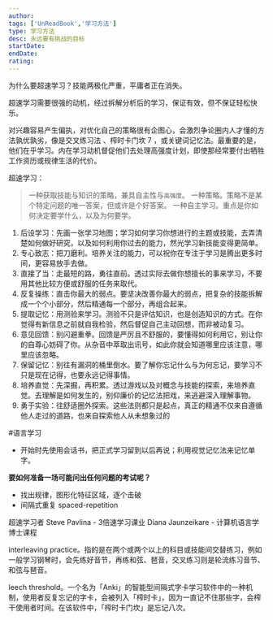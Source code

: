 ```yaml
---
author: 
tags: ['UnReadBook','学习方法']
type: 学习方法
desc: 永远要有挑战的目标
startDate: 
endDate:
rating: 
---
```


为什么要超速学习？技能两极化严重，平庸者正在消失。



超速学习需要很强的动机，经过拆解分析后的学习，保证有效，但不保证轻松快乐。

对兴趣容易产生偏执，对优化自己的策略很有企图心，会激烈争论圈内人才懂的方法孰优孰劣，像是交叉练习法 、榨时卡门坎 7 ，或关键词记忆法。最重要的是，他们在乎学习。内在学习动机督促他们去处理高强度计划，即使那经常要付出牺牲工作资历或规律生活的代价。


超速学习：
>一种获取技能与知识的策略，兼具自主性与`高强度`。
>一种策略。策略不是某个特定问题的唯一答案，但或许是个好答案。
>一种自主学习。重点是你如何决定要学什么，以及为何要学。


1. 后设学习：先画一张学习地图；学习如何学习你想进行的主题或技能，去弄清楚如何做好研究，以及如何利用你过去的能力，然光学习新技能变得更简单。
2. 专心致志：把刀磨利。培养关注的能力，可以祝你在专注于学习是腾出更多时间，更容易放手去做。
3. 直接了当：走最短的路，勇往直前。透过实际去做你想擅长的事来学习，不要用其他比较方便或舒服的任务来取代。
4. 反复操练：直击你最大的弱点。要坚决改善你最大的弱点，把复杂的技能拆解成一个个小部分，然后精通每一个部分，再组合起来。 
5. 提取记忆：用测验来学习。测验不只是评估知识，也是创造知识的方式。在你觉得有新信息之前就自我检验，然后督促自己主动回想，而非被动复习。
6. 意见回馈：别闪避重拳。回馈是严厉且不舒服的，要懂得如何利用它，别让你的自尊心妨碍了你。从杂音中萃取出讯号，如此你就会知道哪里应该注意，哪里应该忽略。
7. 保留记忆：别往有漏洞的桶里倒水。要了解你忘记什么与为何忘记，要学习不只是现在记得，也要永远记得事情。
8. 培养直觉：先深掘，再积累。透过游戏以及对概念与技能的探索，来培养直觉。去理解是如何发生的，别仰廉价的记忆法把戏，来逃避深入理解事物。
9. 勇于实验：往舒适圈外探索。这些法则都只是起点，真正的精通不仅来自遵循他人走过的道路，也来自探索他人从未想象过的




#语言学习
- 开始时先使用会话书，把正式学习留到以后再说；利用视觉记忆法来记忆单字。


**要如何准备一场可能问出任何问题的考试呢？**

- 找出规律，图形化特征区域，逐个击破
- 间隔式重复 spaced-repetition





超速学习者
Steve Pavlina - 3倍速学习课业
Diana Jaunzeikare - 计算机语言学博士课程





interleaving practice。指的是在两个或两个以上的科目或技能间交替练习，例如一般学习钢琴时，会先练好音节，再练和弦、琶音，交叉练习则是轮流练习音节、和弦与琶音。

leech threshold。一个名为「Anki」的智能型间隔式字卡学习软件中的一种机制，使用者反复忘记的字卡，会被列入「榨时卡」，因为一直记不住那些字，会榨干使用者时间。在该软件中，「榨时卡门坎」是忘记八次。







